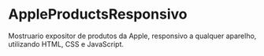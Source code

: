 # AppleProductsResponsivo
Mostruario expositor de produtos da Apple, responsivo a qualquer aparelho, utilizando HTML, CSS e JavaScript.
